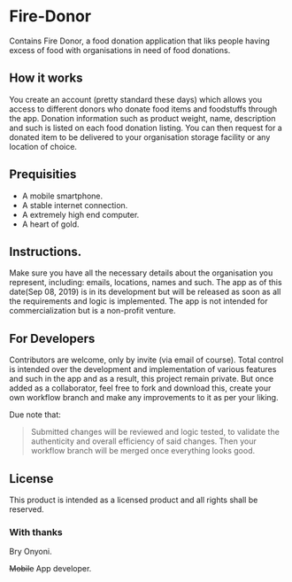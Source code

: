 # Fire-Donor
Contains Fire Donor, a food donation application that liks people having excess of food with organisations in need of food donations.

## How it works
You create an account (pretty standard these days) which allows you access to different donors who donate food items and foodstuffs through
the app. Donation information such as product weight, name, description and such is listed on each food donation listing.
You can then request for a donated item to be delivered to your organisation storage facility or any location of choice.

## Prequisities
- A mobile smartphone.
- A stable internet connection.
- A extremely high end computer.
- A heart of gold.

## Instructions.
Make sure you have all the necessary details about the organisation you represent, including: emails, locations, names and such. The app as of this
date(Sep 08, 2019) is in its development but will be released as soon as all the requirements and logic is implemented. The app is not intended for
commercialization but is a non-profit venture.

## For Developers
Contributors are welcome, only by invite (via email of course). Total control is intended over the development and implementation of various features and
such in the app and as a result, this project remain private. But once added as a collaborator, feel free to fork and download this, create your
own workflow branch and make any improvements to it as per your liking.

Due note that:
> Submitted changes will be reviewed and logic tested, to validate the authenticity and overall efficiency of said changes. Then your workflow branch will be
merged once everything looks good.

## License
This product is intended as a licensed product and all rights shall be reserved.

### With thanks
Bry Onyoni.

~~Mobile~~ App developer.
 
